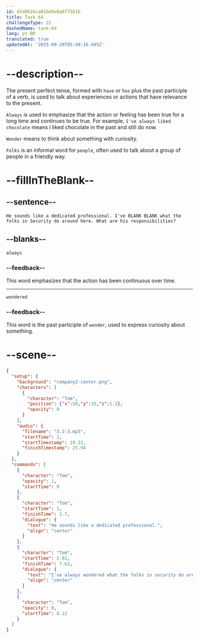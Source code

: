 ```yaml
---
id: 65d862dca01bd8e8a6f7561b
title: Task 64
challengeType: 22
dashedName: task-64
lang: pt-BR
translated: true
updatedAt: '2025-09-29T05:49:16.495Z'
---
```


<!-- (Audio) Tom: He sounds like a dedicated professional. I've always wondered what the folks in security do around here. What are his responsibilities? -->

# --description--

The present perfect tense, formed with `have` or `has` plus the past participle of a verb, is used to talk about experiences or actions that have relevance to the present.

`Always` is used to emphasize that the action or feeling has been true for a long time and continues to be true. For example, `I've always liked chocolate` means I liked chocolate in the past and still do now.

`Wonder` means to think about something with curiosity.

`Folks` is an informal word for `people`, often used to talk about a group of people in a friendly way.

# --fillInTheBlank--

## --sentence--

`He sounds like a dedicated professional. I've BLANK BLANK what the folks in Security do around here. What are his responsibilities?`

## --blanks--

`always`

### --feedback--

This word emphasizes that the action has been continuous over time.

---

`wondered`

### --feedback--

This word is the past participle of `wonder`, used to express curiosity about something.

# --scene--

```json
{
  "setup": {
    "background": "company2-center.png",
    "characters": [
      {
        "character": "Tom",
        "position": {"x":50,"y":15,"z":1.2},
        "opacity": 0
      }
    ],
    "audio": {
      "filename": "3.3-3.mp3",
      "startTime": 1,
      "startTimestamp": 19.32,
      "finishTimestamp": 25.94
    }
  },
  "commands": [
    {
      "character": "Tom",
      "opacity": 1,
      "startTime": 0
    },
    {
      "character": "Tom",
      "startTime": 1,
      "finishTime": 2.7,
      "dialogue": {
        "text": "He sounds like a dedicated professional.",
        "align": "center"
      }
    },
    {
      "character": "Tom",
      "startTime": 2.92,
      "finishTime": 7.62,
      "dialogue": {
        "text": "I've always wondered what the folks in security do around here. What are his responsibilities?",
        "align": "center"
      }
    },
    {
      "character": "Tom",
      "opacity": 0,
      "startTime": 8.12
    }
  ]
}
```
